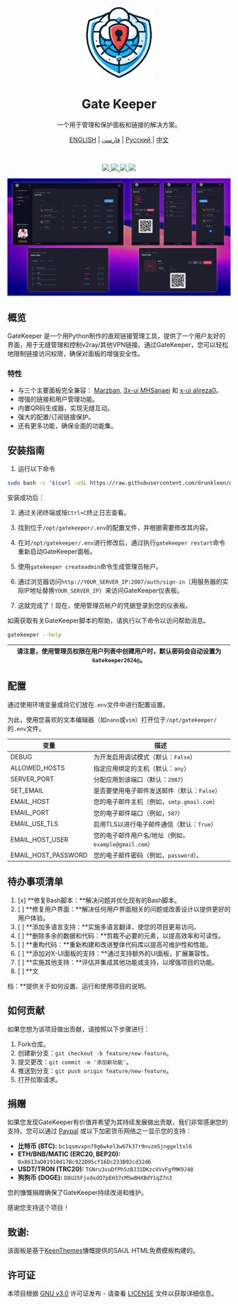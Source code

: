<p align="center">
  <a href="https://github.com/drunkleen/gatekeeper/" target="_blank" rel="noopener noreferrer">
    <picture>
      <img width="160" height="160" src="./static/panel/media/logos/Logo.png">
    </picture>
  </a>
</p>

<h1 align="center">Gate Keeper</h1>

<p align="center">
    一个用于管理和保护面板和链接的解决方案。
</p>
<p align="center">
    <a href="./README.md">ENGLISH</a> | <a href="./README-fa.md">فارسی</a> | <a href="./README-ru.md">Русский </a> | <a href="./README-zh.md">中文</a>
</p>

<br/>
<p align="center">
    <a href="https://github.com/drunkleen/gatekeeper/blob/master/LICENSE">
        <img src="https://img.shields.io/github/license/drunkleen/gatekeeper?style=flat-square" />
    </a>
    <a href="https://www.youtube.com/@drunkleen/" target="_blank">
        <img src="https://img.shields.io/badge/youtube-channel-crimson?style=flat-square&logo=youtube" />
    </a>
    <a href="https://twitter.com/DrunkLeen">
        <img src="https://img.shields.io/badge/twitter-page-blue?style=flat-square&logo=x" />
    </a>
    <a href="#">
        <img src="https://img.shields.io/github/stars/drunkleen/gatekeeper?style=social" />
    </a>
</p>

<p align="center">
  <a href="https://github.com/drunkleen/gatekeeper/" target="_blank" rel="noopener noreferrer" >
    <img src="./static/panel/media/logos/showcase.png" alt="Showcase screenshots" width="600" height="auto">
  </a>
</p>

## 概览

GateKeeper 是一个用Python制作的直观链接管理工具，提供了一个用户友好的界面，用于无缝管理和控制v2ray/其他VPN链接。通过GateKeeper，您可以轻松地限制链接访问权限，确保对面板的增强安全性。

### 特性

- 与三个主要面板完全兼容：
  [Marzban](https://github.com/Gozargah/Marzban),
  [3x-ui MHSanaei](https://github.com/MHSanaei/3x-ui) 和
  [x-ui alireza0](https://github.com/alireza0/x-ui)。
- 增强的链接和用户管理功能。
- 内置QR码生成器，实现无缝互动。
- 强大的配置/订阅链接保护。
- 还有更多功能，确保全面的功能集。

## 安装指南

1. 运行以下命令

```bash
sudo bash -c "$(curl -sSL https://raw.githubusercontent.com/drunkleen/gatekeeper/master/install_script.sh)" @ install
```

安装成功后：

2. 通过关闭终端或按`Ctrl+C`终止日志查看。

3. 找到位于`/opt/gatekeeper/.env`的配置文件，并根据需要修改其内容。

4. 在对`/opt/gatekeeper/.env`进行修改后，通过执行`gatekeeper restart`命令重新启动GateKeeper面板。

5. 使用`gatekeeper createadmin`命令生成管理员帐户。

6. 通过浏览器访问`http://YOUR_SERVER_IP:2087/auth/sign-in`（用服务器的实际IP地址替换`YOUR_SERVER_IP`）来访问GateKeeper仪表板。

7. 这就完成了！现在，使用管理员帐户的凭据登录到您的仪表板。

如需获取有关GateKeeper脚本的帮助，请执行以下命令以访问帮助消息。

```bash
gatekeeper --help
```

| **请注意，使用管理员权限在用户列表中创建用户时，默认密码会自动设置为 `Gatekeeper2024@`。** |
|----------------------------------------------------------|

## 配置

通过使用环境变量或将它们放在`.env`文件中进行配置设置。

为此，使用您喜欢的文本编辑器（如`nano`或`vim`）打开位于`/opt/gatekeeper/`的`.env`文件。

| 变量                  | 描述                                   |
|---------------------|--------------------------------------|
| DEBUG               | 为开发启用调试模式（默认：`False`）                |
| ALLOWED_HOSTS       | 指定应用绑定的主机（默认：`any`）                  |
| SERVER_PORT         | 分配应用到该端口（默认：`2087`）                  |
| SET_EMAIL           | 是否要使用电子邮件发送邮件（默认：`False`）            |
| EMAIL_HOST          | 您的电子邮件主机（例如，`smtp.gmail.com`）        |
| EMAIL_PORT          | 您的电子邮件端口（例如，`587`）                   |
| EMAIL_USE_TLS       | 启用TLS以进行电子邮件通信（默认：`True`）            |
| EMAIL_HOST_USER     | 您的电子邮件用户名/地址（例如，`example@gmail.com`） |
| EMAIL_HOST_PASSWORD | 您的电子邮件密码（例如，`password`）。             |

## 待办事项清单

1. [x] **修复Bash脚本：**解决问题并优化现有的Bash脚本。
2. [ ] **修复用户界面：**解决任何用户界面相关的问题或改善设计以提供更好的用户体验。
3. [ ] **添加多语言支持：**实施多语言翻译，使您的项目更易访问。
4. [ ] **删除多余的数据和代码：**剪裁不必要的元素，以提高效率和可读性。
5. [ ] **重构代码：**重新构建和改进整体代码库以提高可维护性和性能。
6. [ ] **添加对X-UI面板的支持：**通过支持额外的UI面板，扩展兼容性。
7. [ ] **实施其他支持：**评估并集成其他功能或支持，以增强项目的功能。
8. [ ] **文

档：**提供关于如何设置、运行和使用项目的说明。

## 如何贡献

如果您想为该项目做出贡献，请按照以下步骤进行：

1. Fork仓库。
2. 创建新分支：`git checkout -b feature/new-feature`。
3. 提交更改：`git commit -m '添加新功能'`。
4. 推送到分支：`git push origin feature/new-feature`。
5. 打开拉取请求。

## 捐赠

如果您发现GateKeeper有价值并希望为其持续发展做出贡献，我们非常感谢您的支持。您可以通过 [Paypal](https://www.paypal.com/paypalme/RDarvishifar)
或以下加密货币网络之一显示您的支持：

- **比特币 (BTC):** `bc1qsmvxpn79g6wkel3w67k37r9nvzm5jnggeltxl6`
- **ETH/BNB/MATIC (ERC20, BEP20):** `0x8613aD01910d17Bc922D95cf16Dc233B92cd32d6`
- **USDT/TRON (TRC20):** `TGNru3vuDfPh5zBJ31DKzcVVvFgfMK9J48`
- **狗狗币 (DOGE):** `D8U25FjxdxdQ7pEH37cMSw8HXBdY1qZ7n3`

您的慷慨捐赠确保了GateKeeper持续改进和维护。

感谢您支持这个项目！

## 致谢:

该面板是基于[KeenThemes](https://keenthemes.com/)慷慨提供的SAUL HTML免费模板构建的。

## 许可证

本项目根据 [GNU v3.0](./LICENSE) 许可证发布 - 请查看 [LICENSE](./LICENSE) 文件以获取详细信息。
